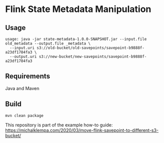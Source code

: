 # Flink State Metadata Manipulation
## Usage
```
usage: java -jar state-metadata-1.0.0-SNAPSHOT.jar --input.file old_metadata --output.file _metadata \
  --input.uri s3://old-bucket/old-savepoints/savepoint-b9888f-a23df1784fa3 \
  --output.uri s3://new-bucket/new-savepoints/savepoint-b9888f-a23df1784fa3
```

## Requirements
Java and Maven

## Build
```
mvn clean package
```

This repository is part of the example how-to guide:
https://michalklempa.com/2020/03/move-flink-savepoint-to-different-s3-bucket/
